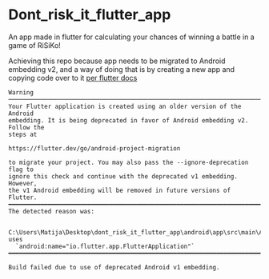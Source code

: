 # Dont_risk_it_flutter_app

An app made in flutter for calculating your chances of winning a battle in a game of RiSiKo!

Achieving this repo because app needs to be migrated to Android embedding v2, and a way of doing that is by creating a new app and copying code over to it [per flutter docs](https://docs.flutter.dev/development/platform-integration/android/androidx-migration)     
```
Warning
──────────────────────────────────────────────────────────────────────────────
Your Flutter application is created using an older version of the Android
embedding. It is being deprecated in favor of Android embedding v2. Follow the
steps at

https://flutter.dev/go/android-project-migration

to migrate your project. You may also pass the --ignore-deprecation flag to
ignore this check and continue with the deprecated v1 embedding. However,
the v1 Android embedding will be removed in future versions of Flutter.
━━━━━━━━━━━━━━━━━━━━━━━━━━━━━━━━━━━━━━━━━━━━━━━━━━━━━━━━━━━━━━━━━━━━━━━━━━━━━━
The detected reason was:

  C:\Users\Matija\Desktop\dont_risk_it_flutter_app\android\app\src\main\AndroidManifest.xml uses
  `android:name="io.flutter.app.FlutterApplication"`
━━━━━━━━━━━━━━━━━━━━━━━━━━━━━━━━━━━━━━━━━━━━━━━━━━━━━━━━━━━━━━━━━━━━━━━━━━━━━━

Build failed due to use of deprecated Android v1 embedding.
```
